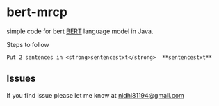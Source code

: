 # bert-mrcp
simple code for bert [BERT](https://github.com/google-research/bert) language model in Java.

Steps to follow

```
Put 2 sentences in <strong>sentencestxt</strong>  **sentencestxt**

```


## Issues
If you find issue please let me know at nidhi81194@gmail.com
